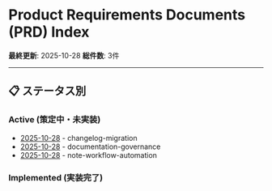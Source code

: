 # Product Requirements Documents (PRD) Index

**最終更新**: 2025-10-28
**総件数**: 3件

---

## 📋 ステータス別

### Active (策定中・未実装)
- [2025-10-28](active/20251028_changelog-migration.ja.md) - changelog-migration
- [2025-10-28](active/20251028_documentation-governance.ja.md) - documentation-governance
- [2025-10-28](active/20251028_note-workflow-automation.ja.md) - note-workflow-automation

### Implemented (実装完了)
